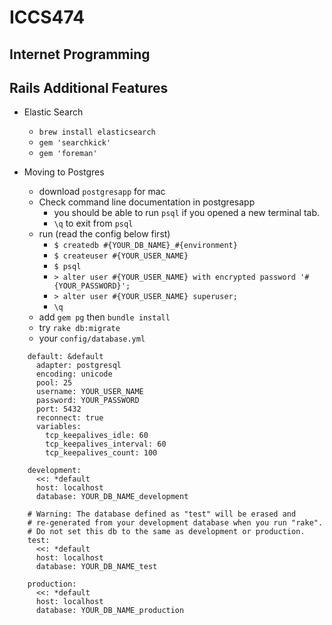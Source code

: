 # ICCS474
## Internet Programming

## Rails Additional Features

- Elastic Search
    - `brew install elasticsearch`
    - `gem 'searchkick'`
    - `gem 'foreman'`

- Moving to Postgres
    - download `postgresapp` for mac
    - Check command line documentation in postgresapp
        - you should be able to run `psql` if you opened a new terminal tab.
        - `\q` to exit from `psql`
    - run (read the config below first)
        - `$ createdb #{YOUR_DB_NAME}_#{environment}`
        - `$ createuser #{YOUR_USER_NAME}`
        - `$ psql`
        - `> alter user #{YOUR_USER_NAME} with encrypted password '#{YOUR_PASSWORD}';`
        - `> alter user #{YOUR_USER_NAME} superuser;`
        - `\q`
    - add `gem pg` then `bundle install`
    - try `rake db:migrate`
    - your `config/database.yml`

```
    default: &default
      adapter: postgresql
      encoding: unicode
      pool: 25
      username: YOUR_USER_NAME
      password: YOUR_PASSWORD
      port: 5432
      reconnect: true
      variables:
        tcp_keepalives_idle: 60
        tcp_keepalives_interval: 60
        tcp_keepalives_count: 100

    development:
      <<: *default
      host: localhost
      database: YOUR_DB_NAME_development

    # Warning: The database defined as "test" will be erased and
    # re-generated from your development database when you run "rake".
    # Do not set this db to the same as development or production.
    test:
      <<: *default
      host: localhost
      database: YOUR_DB_NAME_test

    production:
      <<: *default
      host: localhost
      database: YOUR_DB_NAME_production
```
